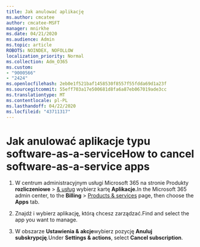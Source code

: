 ```yaml
---
title: Jak anulować aplikację
ms.author: cmcatee
author: cmcatee-MSFT
manager: mnirkhe
ms.date: 04/21/2020
ms.audience: Admin
ms.topic: article
ROBOTS: NOINDEX, NOFOLLOW
localization_priority: Normal
ms.collection: Adm_O365
ms.custom:
- "9000566"
- "2424"
ms.openlocfilehash: 2eb0e1f521baf1458530f8557f55fdda69d1a23f
ms.sourcegitcommit: 55eff703a17e500681d8fa6a87eb067019ade3cc
ms.translationtype: MT
ms.contentlocale: pl-PL
ms.lasthandoff: 04/22/2020
ms.locfileid: "43711317"
---
```

# <a name="how-to-cancel-software-as-a-service-apps"></a><span data-ttu-id="dc288-102">Jak anulować aplikacje typu software-as-a-service</span><span class="sxs-lookup"><span data-stu-id="dc288-102">How to cancel software-as-a-service apps</span></span> 

1. <span data-ttu-id="dc288-103">W centrum administracyjnym usługi Microsoft 365 na stronie Produkty **rozliczeniowe** > [& usług](https://go.microsoft.com/fwlink/p/?linkid=842054) wybierz kartę **Aplikacje.**</span><span class="sxs-lookup"><span data-stu-id="dc288-103">In the Microsoft 365 admin center, to the **Billing** > [Products & services](https://go.microsoft.com/fwlink/p/?linkid=842054) page, then choose the **Apps** tab.</span></span>

2. <span data-ttu-id="dc288-104">Znajdź i wybierz aplikację, którą chcesz zarządzać.</span><span class="sxs-lookup"><span data-stu-id="dc288-104">Find and select the app you want to manage.</span></span>

3. <span data-ttu-id="dc288-105">W obszarze **Ustawienia & akcje**wybierz pozycję **Anuluj subskrypcję**.</span><span class="sxs-lookup"><span data-stu-id="dc288-105">Under **Settings & actions**, select **Cancel subscription**.</span></span>